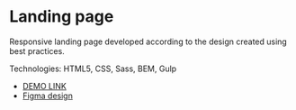 # Landing page
Responsive landing page developed according to the design created using best practices.

Technologies: HTML5, CSS, Sass, BEM, Gulp
- [DEMO LINK](https://<your_account>.github.io/<repo_name>/)
- [Figma design](https://www.figma.com/design/DtkQmQ797hk0nI4KfMi2Uq/BOSE-New-Version?node-id=6817-212&t=vQfOlbv9t4oiKGbU-0)
